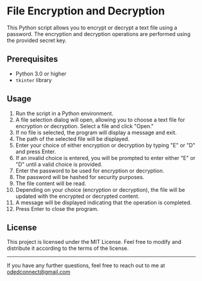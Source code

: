 # File Encryption and Decryption

This Python script allows you to encrypt or decrypt a text file using a password. The encryption and decryption operations are performed using the provided secret key.

## Prerequisites

- Python 3.0 or higher
- `tkinter` library

## Usage

1. Run the script in a Python environment.
2. A file selection dialog will open, allowing you to choose a text file for encryption or decryption. Select a file and click "Open."
3. If no file is selected, the program will display a message and exit.
4. The path of the selected file will be displayed.
5. Enter your choice of either encryption or decryption by typing "E" or "D" and press Enter.
6. If an invalid choice is entered, you will be prompted to enter either "E" or "D" until a valid choice is provided.
7. Enter the password to be used for encryption or decryption.
8. The password will be hashed for security purposes.
9. The file content will be read.
10. Depending on your choice (encryption or decryption), the file will be updated with the encrypted or decrypted content.
11. A message will be displayed indicating that the operation is completed.
12. Press Enter to close the program.

## License

This project is licensed under the MIT License. Feel free to modify and distribute it according to the terms of the license.

---

If you have any further questions, feel free to reach out to me at odedconnect@gmail.com
